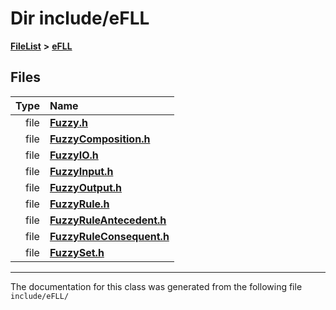 

# Dir include/eFLL



[**FileList**](files.md) **>** [**eFLL**](dir_26fb29e3dc7aa006416ef68260f1131f.md)












## Files

| Type | Name |
| ---: | :--- |
| file | [**Fuzzy.h**](_fuzzy_8h.md) <br> |
| file | [**FuzzyComposition.h**](_fuzzy_composition_8h.md) <br> |
| file | [**FuzzyIO.h**](_fuzzy_i_o_8h.md) <br> |
| file | [**FuzzyInput.h**](_fuzzy_input_8h.md) <br> |
| file | [**FuzzyOutput.h**](_fuzzy_output_8h.md) <br> |
| file | [**FuzzyRule.h**](_fuzzy_rule_8h.md) <br> |
| file | [**FuzzyRuleAntecedent.h**](_fuzzy_rule_antecedent_8h.md) <br> |
| file | [**FuzzyRuleConsequent.h**](_fuzzy_rule_consequent_8h.md) <br> |
| file | [**FuzzySet.h**](_fuzzy_set_8h.md) <br> |



























































------------------------------
The documentation for this class was generated from the following file `include/eFLL/`

